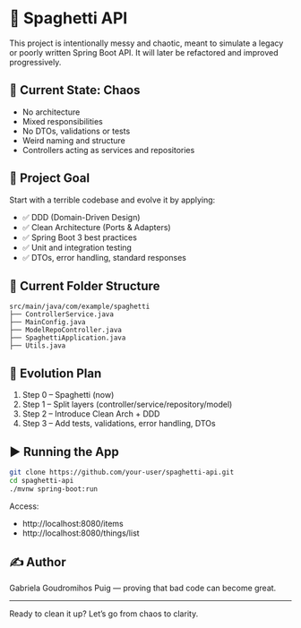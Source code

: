 # 🍝 Spaghetti API

This project is intentionally messy and chaotic, meant to simulate a legacy or poorly written Spring Boot API. It will later be refactored and improved progressively.

## 🚧 Current State: Chaos
- No architecture
- Mixed responsibilities
- No DTOs, validations or tests
- Weird naming and structure
- Controllers acting as services and repositories

## 🧭 Project Goal
Start with a terrible codebase and evolve it by applying:
- ✅ DDD (Domain-Driven Design)
- ✅ Clean Architecture (Ports & Adapters)
- ✅ Spring Boot 3 best practices
- ✅ Unit and integration testing
- ✅ DTOs, error handling, standard responses

## 📁 Current Folder Structure
```
src/main/java/com/example/spaghetti
├── ControllerService.java
├── MainConfig.java
├── ModelRepoController.java
├── SpaghettiApplication.java
├── Utils.java
```

## 🧪 Evolution Plan
1. Step 0 – Spaghetti (now)
2. Step 1 – Split layers (controller/service/repository/model)
3. Step 2 – Introduce Clean Arch + DDD
4. Step 3 – Add tests, validations, error handling, DTOs

## ▶️ Running the App
```bash
git clone https://github.com/your-user/spaghetti-api.git
cd spaghetti-api
./mvnw spring-boot:run
```
Access:
- http://localhost:8080/items
- http://localhost:8080/things/list

## ✍️ Author
Gabriela Goudromihos Puig — proving that bad code can become great.

---
Ready to clean it up? Let’s go from chaos to clarity.
